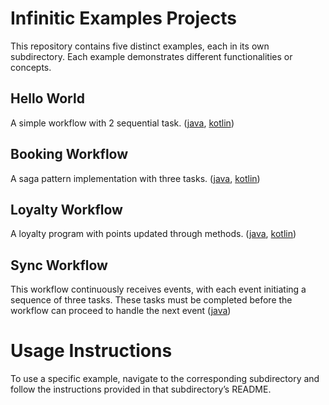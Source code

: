 # Infinitic Examples Projects

This repository contains five distinct examples, each in its own subdirectory. Each example demonstrates different functionalities or concepts.

## Hello World

A simple workflow with 2 sequential task. ([java](./java/hello-world/), [kotlin](./kotlin/hello-world/))

## Booking Workflow

A saga pattern implementation with three tasks. ([java](./java/booking/), [kotlin](./kotlin/booking/))

## Loyalty Workflow

A loyalty program with points updated through methods. ([java](./java/loyalty/), [kotlin](./kotlin/loyalty/))

## Sync Workflow

This workflow continuously receives events, with each event initiating a sequence of three tasks. These tasks must be completed before the workflow can proceed to handle the next event ([java](./java/loyalty-signals/))

# Usage Instructions

To use a specific example, navigate to the corresponding subdirectory and follow the instructions provided in that subdirectory’s README.